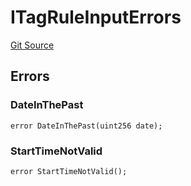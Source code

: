 # ITagRuleInputErrors
[Git Source](https://github.com/thrackle-io/tron/blob/4e6a814efa6ccf934f63826b54087808a311218d/src/common/IErrors.sol)


## Errors
### DateInThePast

```solidity
error DateInThePast(uint256 date);
```

### StartTimeNotValid

```solidity
error StartTimeNotValid();
```

